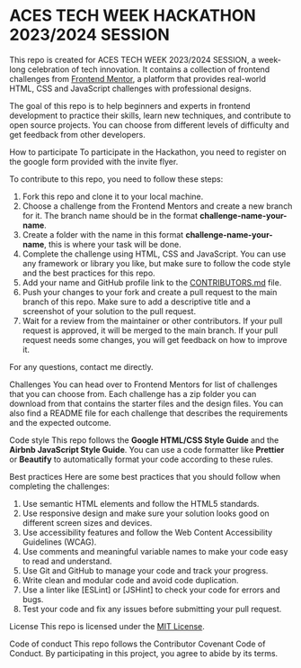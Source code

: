 # ACES TECH WEEK HACKATHON 2023/2024 SESSION 

This repo is created for ACES TECH WEEK 2023/2024 SESSION, a week-long celebration of tech innovation. It contains a collection of frontend challenges from [Frontend Mentor](https://www.frontendmentor.io/), a platform that provides real-world HTML, CSS and JavaScript challenges with professional designs.

The goal of this repo is to help beginners and experts in frontend development to practice their skills, learn new techniques, and contribute to open source projects. You can choose from different levels of difficulty and get feedback from other developers.

How to participate
To participate in the Hackathon, you need to register on the google form provided with the invite flyer.

To contribute to this repo, you need to follow these steps:

1. Fork this repo and clone it to your local machine.
2. Choose a challenge from the Frontend Mentors and create a new branch for it. The branch name should be in the format **challenge-name-your-name**.
3. Create a folder with the name in this format **challenge-name-your-name**, this is where your task will be done.
4. Complete the challenge using HTML, CSS and JavaScript. You can use any framework or library you like, but make sure to follow the code style and the best practices for this repo.
5. Add your name and GitHub profile link to the [CONTRIBUTORS.md](contributors.md) file.
6. Push your changes to your fork and create a pull request to the main branch of this repo. Make sure to add a descriptive title and a screenshot of your solution to the pull request.
7. Wait for a review from the maintainer or other contributors. If your pull request is approved, it will be merged to the main branch. If your pull request needs some changes, you will get feedback on how to improve it.

For any questions, contact me directly.

Challenges
You can head over to Frontend Mentors for list of challenges that you can choose from. Each challenge has a zip folder you can download from that contains the starter files and the design files. You can also find a README file for each challenge that describes the requirements and the expected outcome.

Code style
This repo follows the **Google HTML/CSS Style Guide** and the **Airbnb JavaScript Style Guide**. You can use a code formatter like **Prettier** or **Beautify** to automatically format your code according to these rules.

Best practices
Here are some best practices that you should follow when completing the challenges:

1. Use semantic HTML elements and follow the HTML5 standards.
2. Use responsive design and make sure your solution looks good on different screen sizes and devices.
3. Use accessibility features and follow the Web Content Accessibility Guidelines (WCAG).
4. Use comments and meaningful variable names to make your code easy to read and understand.
5. Use Git and GitHub to manage your code and track your progress.
6. Write clean and modular code and avoid code duplication.
7. Use a linter like [ESLint] or [JSHint] to check your code for errors and bugs.
8. Test your code and fix any issues before submitting your pull request.

License
This repo is licensed under the [MIT License](LICENSE).

Code of conduct
This repo follows the Contributor Covenant Code of Conduct. By participating in this project, you agree to abide by its terms.
